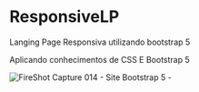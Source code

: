 # ResponsiveLP
Langing Page Responsiva utilizando bootstrap 5

Aplicando conhecimentos de CSS E Bootstrap 5


![FireShot Capture 014 - Site Bootstrap 5 - ](https://user-images.githubusercontent.com/89467421/233228232-762e8852-8e9b-4741-84ae-4d60b2481414.png)
